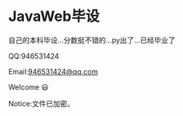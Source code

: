 # JavaWeb毕设
自己的本科毕设...分数挺不错的...py出了...已经毕业了



QQ:946531424

Email:946531424@qq.com



Welcome :smiley:

Notice:文件已加密。
